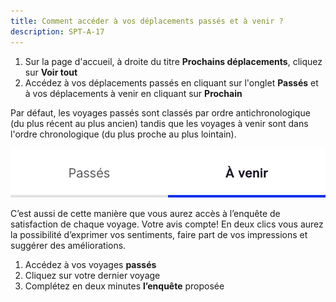 ```yaml
---
title: Comment accéder à vos déplacements passés et à venir ?
description: SPT-A-17
---
```


1. Sur la page d'accueil, à droite du titre **Prochains déplacements**, cliquez sur **Voir tout**
2. Accédez à vos déplacements passés en cliquant sur l'onglet **Passés** et à vos déplacements à venir en cliquant sur **Prochain**

Par défaut, les voyages passés sont classés par ordre antichronologique (du plus récent au plus ancien) tandis que les voyages à venir sont dans l'ordre chronologique (du plus proche au plus lointain).

![](./images/upcoming-past-trips.png)

C’est aussi de cette manière que vous aurez accès à l’enquête de satisfaction de chaque voyage. Votre avis compte! En deux clics vous aurez la possibilité d’exprimer vos sentiments, faire part de vos impressions et suggérer des améliorations.

1. Accédez à vos voyages **passés**
2. Cliquez sur votre dernier voyage
3. Complétez en deux minutes **l’enquête** proposée